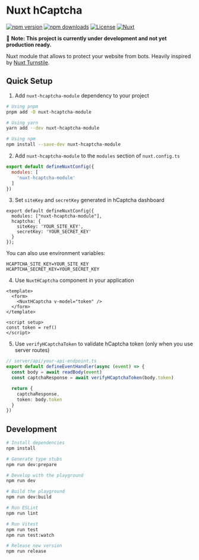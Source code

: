 # Nuxt hCaptcha

[![npm version][npm-version-src]][npm-version-href]
[![npm downloads][npm-downloads-src]][npm-downloads-href]
[![License][license-src]][license-href]
[![Nuxt][nuxt-src]][nuxt-href]

🚧 **Note: This project is currently under development and not yet production ready.**

Nuxt module that allows to protect your website from bots. Heavily inspired by [Nuxt Turnstile](https://github.com/nuxt-modules/turnstile).

## Quick Setup

1. Add `nuxt-hcaptcha-module` dependency to your project

```bash
# Using pnpm
pnpm add -D nuxt-hcaptcha-module

# Using yarn
yarn add --dev nuxt-hcaptcha-module

# Using npm
npm install --save-dev nuxt-hcaptcha-module
```

2. Add `nuxt-hcaptcha-module` to the `modules` section of `nuxt.config.ts`

```js
export default defineNuxtConfig({
  modules: [
    'nuxt-hcaptcha-module'
  ]
})
```

3. Set `siteKey` and `secretKey` generated in hCaptcha dashboard
```
export default defineNuxtConfig({
  modules: ["nuxt-hcaptcha-module"],
  hcaptcha: {
    siteKey: 'YOUR_SITE_KEY',
    secretKey: 'YOUR_SECRET_KEY'
  }
});
```

You can also use environment variables:
```
HCAPTCHA_SITE_KEY=YOUR_SITE_KEY
HCAPTCHA_SECRET_KEY=YOUR_SECRET_KEY
```

4. Use `NuxtHCaptcha` component in your application

```vue
<template>
  <form>
    <NuxtHCaptcha v-model="token" />
  </form>
</template>

<script setup>
const token = ref()
</script>
```

5. Use `verifyHCaptchaToken` to validate hCaptcha token (only when you use server routes)

```ts
// server/api/your-api-endpoint.ts
export default defineEventHandler(async (event) => {
  const body = await readBody(event)
  const captchaResponse = await verifyHCaptchaToken(body.token)

  return {
    captchaResponse,
    token: body.token
  }
})
```

## Development

```bash
# Install dependencies
npm install

# Generate type stubs
npm run dev:prepare

# Develop with the playground
npm run dev

# Build the playground
npm run dev:build

# Run ESLint
npm run lint

# Run Vitest
npm run test
npm run test:watch

# Release new version
npm run release
```

<!-- Badges -->
[npm-version-src]: https://img.shields.io/npm/v/nuxt-hcaptcha-module/latest.svg?style=flat&colorA=18181B&colorB=28CF8D
[npm-version-href]: https://npmjs.com/package/nuxt-hcaptcha-module

[npm-downloads-src]: https://img.shields.io/npm/dm/nuxt-hcaptcha-module.svg?style=flat&colorA=18181B&colorB=28CF8D
[npm-downloads-href]: https://npmjs.com/package/nuxt-hcaptcha-module

[license-src]: https://img.shields.io/npm/l/nuxt-hcaptcha-module.svg?style=flat&colorA=18181B&colorB=28CF8D
[license-href]: https://npmjs.com/package/nuxt-hcaptcha-module

[nuxt-src]: https://img.shields.io/badge/Nuxt-18181B?logo=nuxt.js
[nuxt-href]: https://nuxt.com
